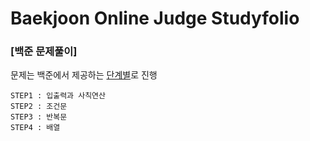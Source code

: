 # Baekjoon Online Judge Studyfolio
### [백준 문제풀이]
문제는 백준에서 제공하는 [단계별](https://www.acmicpc.net/step)로 진행
  

```
STEP1 : 입출력과 사칙연산
STEP2 : 조건문
STEP3 : 반복문
STEP4 : 배열
```